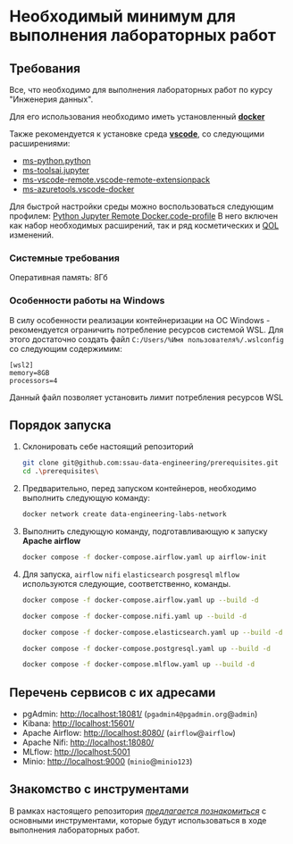 # Необходимый минимум для выполнения лабораторных работ

## Требования

Все, что необходимо для выполнения лабораторных работ по курсу "Инженерия данных".

Для его использования необходимо иметь установленный [**docker**](https://www.docker.com/)

Также рекомендуется к установке среда [**vscode**](https://code.visualstudio.com/),
со следующими расширениями:

* [ms-python.python](https://marketplace.visualstudio.com/items?itemName=ms-python.python)
* [ms-toolsai.jupyter](https://marketplace.visualstudio.com/items?itemName=ms-toolsai.jupyter)
* [ms-vscode-remote.vscode-remote-extensionpack](https://marketplace.visualstudio.com/items?itemName=ms-vscode-remote.vscode-remote-extensionpack)
* [ms-azuretools.vscode-docker](https://marketplace.visualstudio.com/items?itemName=ms-azuretools.vscode-docker)

Для быстрой настройки среды можно воспользоваться следующим профилем:
[Python Jupyter Remote Docker.code-profile](./Python%20Jupyter%20Remote%20Docker.code-profile)
В него включен как набор необходимых расширений, так и ряд косметических и [QOL](## "Quality of life") изменений.

### Системные требования

Оперативная память: 8Гб

### Особенности работы на Windows 

В силу особенности реализации контейнеризации на ОС Windows - рекомендуется ограничить потребление ресурсов системой WSL. 
Для этого достаточно создать файл `C:/Users/%Имя пользователя%/.wslconfig` со следующим содержимим:

```
[wsl2]
memory=8GB
processors=4
```

Данный файл позволяет установить лимит потребления ресурсов WSL

## Порядок запуска

1. Склонировать себе настоящий репозиторий

    ```bash
    git clone git@github.com:ssau-data-engineering/prerequisites.git
    cd .\prerequisites\
    ```

2. Предварительно, перед запуском контейнеров, необходимо выполнить следующую команду:

    ```bash
    docker network create data-engineering-labs-network
    ```

3. Выполнить следующую команду, подготавливающую к запуску **Apache airflow**

    ```bash
    docker compose -f docker-compose.airflow.yaml up airflow-init
    ```

4. Для запуска, `airflow` `nifi` `elasticsearch` `posgresql` `mlflow` используются следующие, соответственно, команды.

    ```bash
    docker compose -f docker-compose.airflow.yaml up --build -d
    ```    
    
    ```bash
    docker compose -f docker-compose.nifi.yaml up --build -d
    ```    
    
    ```bash
    docker compose -f docker-compose.elasticsearch.yaml up --build -d
    ```    
    
    ```bash
    docker compose -f docker-compose.postgresql.yaml up --build -d
    ```

    ```bash
    docker compose -f docker-compose.mlflow.yaml up --build -d
    ```

## Перечень сервисов с их адресами

* pgAdmin: <http://localhost:18081/>  (`pgadmin4@pgadmin.org`@`admin`)
* Kibana: <http://localhost:15601/>
* Apache Airflow: <http://localhost:8080/> (`airflow`@`airflow`)
* Apache Nifi: <http://localhost:18080/>
* MLflow: <http://localhost:5001>
* Minio: <http://localhost:9000> (`minio`@`minio123`)

## Знакомство с инструментами

В рамках настоящего репозитория [*предлагается познакомиться*](https://github.com/ssau-data-engineering/Prerequisites/wiki) с основными инструментами, которые будут использоваться
в ходе выполнения лабораторных работ.
